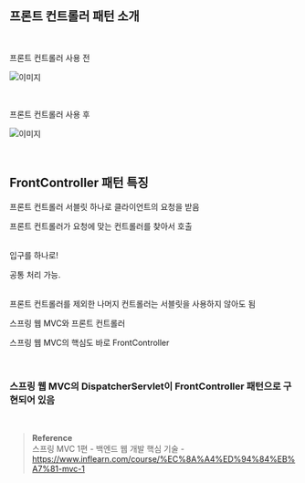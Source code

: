 ## 프론트 컨트롤러 패턴 소개

<br/>

프론트 컨트롤러 사용 전

![이미지](/programming/img/서33.PNG)

<br/>

프론트 컨트롤러 사용 후

![이미지](/programming/img/서34.PNG)

<br/>

## FrontController 패턴 특징

프론트 컨트롤러 서블릿 하나로 클라이언트의 요청을 받음

프론트 컨트롤러가 요청에 맞는 컨트롤러를 찾아서 호출

<br/>입구를 하나로!

공통 처리 가능.

<br/>프론트 컨트롤러를 제외한 나머지 컨트롤러는 서블릿을 사용하지 않아도 됨

스프링 웹 MVC와 프론트 컨트롤러

스프링 웹 MVC의 핵심도 바로 FrontController

<br/>

### 스프링 웹 MVC의 DispatcherServlet이 FrontController 패턴으로 구현되어 있음

<br/>

>**Reference** <br/>스프링 MVC 1편 - 백엔드 웹 개발 핵심 기술 - https://www.inflearn.com/course/%EC%8A%A4%ED%94%84%EB%A7%81-mvc-1